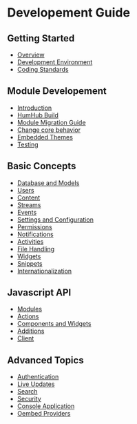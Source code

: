Developement Guide
==================

Getting Started
---------------
* [Overview](overview.md)
* [Development Environment](environment.md)
* [Coding Standards](coding-standards.md)

Module Developement
---------------
* [Introduction](modules.md)
* [HumHub Build](build.md)
* [Module Migration Guide](modules-migrate.md)
* [Change core behavior](module-change-behavior.md)
* [Embedded Themes](embedded-themes.md)
* [Testing](testing.md)

Basic Concepts
------------------
* [Database and Models](models.md)
* [Users](modules-users.md)
* [Content](content.md)
* [Streams](stream.md)
* [Events](events.md)
* [Settings and Configuration](settings.md)
* [Permissions](permissions.md)
* [Notifications](notifications.md)
* [Activities](activities.md)
* [File Handling](files.md)
* [Widgets](widgets.md)
* [Snippets](snippet.md)
* [Internationalization](i18n.md)

Javascript API
------------------
 * [Modules](javascript-index.md)
 * [Actions](javascript-actions.md)
 * [Components and Widgets](javascript-components.md)
 * [Additions](javascript-uiadditions.md)
 * [Client](javascript-client.md)

Advanced Topics
--------------
* [Authentication](authentication.md)
* [Live Updates](live.md)
* [Search](search.md)
* [Security](security.md)
* [Console Application](console.md)
* [Oembed Providers](oembed.md)


